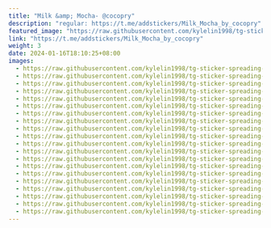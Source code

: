 ```yaml
---
title: "Milk &amp; Mocha- @cocopry"
description: "regular: https://t.me/addstickers/Milk_Mocha_by_cocopry"
featured_image: "https://raw.githubusercontent.com/kylelin1998/tg-sticker-spreading-worldwide-images/main/img/40ae89a2-182d-443f-907c-6f4a1570f093.jpg"
link: "https://t.me/addstickers/Milk_Mocha_by_cocopry"
weight: 3
date: 2024-01-16T18:10:25+08:00
images:
  - https://raw.githubusercontent.com/kylelin1998/tg-sticker-spreading-worldwide-images/main/img/40ae89a2-182d-443f-907c-6f4a1570f093.jpg
  - https://raw.githubusercontent.com/kylelin1998/tg-sticker-spreading-worldwide-images/main/img/8b1c3f31-fd5c-4fba-821e-b8aed0c8b44d.jpg
  - https://raw.githubusercontent.com/kylelin1998/tg-sticker-spreading-worldwide-images/main/img/4428a824-823e-4519-b5c3-82cbba136a8b.jpg
  - https://raw.githubusercontent.com/kylelin1998/tg-sticker-spreading-worldwide-images/main/img/b54b665a-c623-488d-8ed8-be732cd3f763.jpg
  - https://raw.githubusercontent.com/kylelin1998/tg-sticker-spreading-worldwide-images/main/img/8a136936-6dcc-4b95-89d2-61ceeb3ea15f.jpg
  - https://raw.githubusercontent.com/kylelin1998/tg-sticker-spreading-worldwide-images/main/img/b7c7fed2-74af-44bf-8ebe-f6b8142c8bf7.jpg
  - https://raw.githubusercontent.com/kylelin1998/tg-sticker-spreading-worldwide-images/main/img/71802a4b-5cdb-41e9-8e67-58c552f04360.jpg
  - https://raw.githubusercontent.com/kylelin1998/tg-sticker-spreading-worldwide-images/main/img/9bd55beb-5b92-49d3-9df5-5c33afc13117.jpg
  - https://raw.githubusercontent.com/kylelin1998/tg-sticker-spreading-worldwide-images/main/img/53fb4513-a518-44f2-b241-22e08c41aab9.jpg
  - https://raw.githubusercontent.com/kylelin1998/tg-sticker-spreading-worldwide-images/main/img/a7f2e215-7fe6-474c-b76a-3cbd4f77731d.jpg
  - https://raw.githubusercontent.com/kylelin1998/tg-sticker-spreading-worldwide-images/main/img/02c82ee7-4373-4bbb-8386-f9de75461f8c.jpg
  - https://raw.githubusercontent.com/kylelin1998/tg-sticker-spreading-worldwide-images/main/img/a6dd5f9e-01ce-4866-9133-86356e882747.jpg
  - https://raw.githubusercontent.com/kylelin1998/tg-sticker-spreading-worldwide-images/main/img/f6f7e22a-9419-4b79-8aa5-2ba3f12571b4.jpg
  - https://raw.githubusercontent.com/kylelin1998/tg-sticker-spreading-worldwide-images/main/img/cafb2058-2669-4268-b9f3-457942025af3.jpg
  - https://raw.githubusercontent.com/kylelin1998/tg-sticker-spreading-worldwide-images/main/img/3a0fdce3-6030-43c2-8b9e-6ed848d58506.jpg
  - https://raw.githubusercontent.com/kylelin1998/tg-sticker-spreading-worldwide-images/main/img/1a076a52-61a1-4ae7-85d8-554508ee3219.jpg
  - https://raw.githubusercontent.com/kylelin1998/tg-sticker-spreading-worldwide-images/main/img/7e0702c0-bd10-4f0f-94b6-aefe723b03b3.jpg
  - https://raw.githubusercontent.com/kylelin1998/tg-sticker-spreading-worldwide-images/main/img/c4ddc350-78ec-402a-ba57-4906510a3a18.jpg
  - https://raw.githubusercontent.com/kylelin1998/tg-sticker-spreading-worldwide-images/main/img/537ebecb-410b-4166-ae14-23f0d3780dcd.jpg
  - https://raw.githubusercontent.com/kylelin1998/tg-sticker-spreading-worldwide-images/main/img/d31d9895-7b02-4d84-99d1-6de41243f0e9.jpg
---
```

